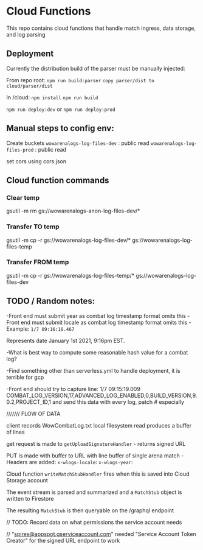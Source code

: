 # Cloud Functions

This repo contains cloud functions that handle match ingress, data storage, and log parsing

## Deployment

Currently the distribution build of the parser must be manually injected:

From repo root:
`npm run build:parser`
`copy parser/dist to cloud/parser/dist`

In /cloud:
`npm install`
`npm run build`

`npm run deploy:dev`
or
`npm run deploy:prod`

## Manual steps to config env:

Create buckets
`wowarenalogs-log-files-dev` : public read
`wowarenalogs-log-files-prod` : public read

set cors using cors.json

## Cloud function commands

### Clear temp

gsutil -m rm gs://wowarenalogs-anon-log-files-dev/\*

### Transfer TO temp

gsutil -m cp -r gs://wowarenalogs-log-files-dev/\* gs://wowarenalogs-log-files-temp

### Transfer FROM temp

gsutil -m cp -r gs://wowarenalogs-log-files-temp/\* gs://wowarenalogs-log-files-dev

## TODO / Random notes:

-Front end must submit year as combat log timestamp format omits this
-Front end must submit locale as combat log timestamp format omits this
-Example:
`1/7 09:16:18.467`

Represents date January 1st 2021, 9:16pm EST.

-What is best way to compute some reasonable hash value for a combat log?

-Find something other than serverless.yml to handle deployment, it is terrible for gcp

-Front end should try to capture line:
1/7 09:15:19.009 COMBAT_LOG_VERSION,17,ADVANCED_LOG_ENABLED,0,BUILD_VERSION,9.0.2,PROJECT_ID,1
and send this data with every log, patch # especially

/////// FLOW OF DATA

client records WowCombatLog.txt
local filesystem read produces a buffer of lines

get request is made to `getUploadSignatureHandler` - returns signed URL

PUT is made with buffer to URL with line buffer of single arena match
-Headers are added:
`x-wlogs-locale`: <timezone of local machine>
`x-wlogs-year`: <current year>

Cloud function `writeMatchStubHandler` fires when this is saved into Cloud Storage account

The event stream is parsed and summarized and a `MatchStub` object is written to Firestore

The resulting `MatchStub` is then queryable on the /graphql endpoint

// TODO: Record data on what permissions the service account needs

// "spires@appspot.gserviceaccount.com" needed "Service Account Token Creator" for the signed URL endpoint to work
